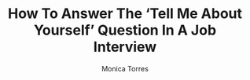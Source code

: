 ---
title: How To Answer The ‘Tell Me About Yourself’ Question In A Job Interview
publication: Huffpost
article_url: https://www.huffpost.com/entry/how-to-answer-tell-me-about-yourself-job-interview-question_l_5dc99dcde4b02bf5794433e2
author: Monica Torres
publication_date: 03-31-2021
---